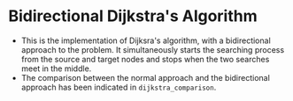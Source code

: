 # Bidirectional Dijkstra's Algorithm

- This is the implementation of Dijksra's algorithm, with a bidirectional approach to the problem. It simultaneously starts the searching process from the source and target nodes and stops when the two searches meet in the middle.
- The comparison between the normal approach and the bidirectional approach has been indicated in `dijkstra_comparison`.

